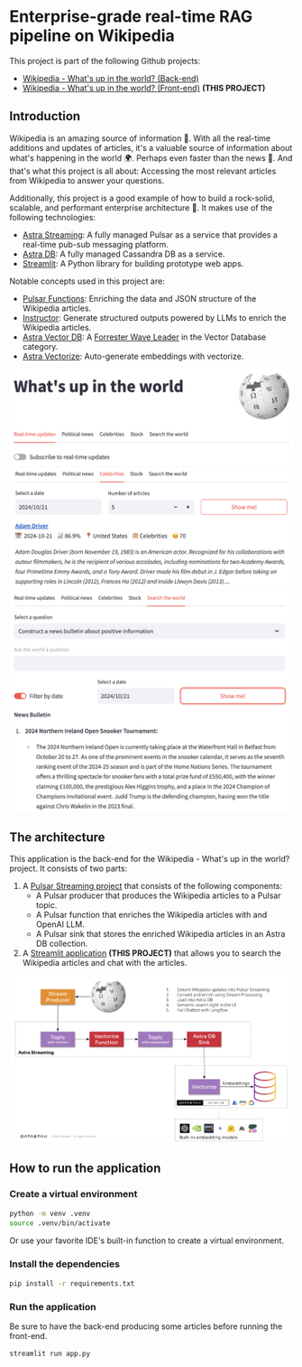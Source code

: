 # Enterprise-grade real-time RAG pipeline on Wikipedia
This project is part of the following Github projects:
- [Wikipedia - What's up in the world? (Back-end)](https://github.com/michelderu/wikipedia-pulsar-astra)
- [Wikipedia - What's up in the world? (Front-end)](https://github.com/michelderu/wikipedia-streamlit) **(THIS PROJECT)**

## Introduction
Wikipedia is an amazing source of information 🧠. With all the real-time additions and updates of articles, it's a valuable source of information about what's happening in the world 🌍. Perhaps even faster than the news 📰. And that's what this project is all about: Accessing the most relevant articles from Wikipedia to answer your questions.

Additionally, this project is a good example of how to build a rock-solid, scalable, and performant enterprise architecture 🚀. It makes use of the following technologies:
- [Astra Streaming](https://www.datastax.com/products/datastax-astra-streaming): A fully managed Pulsar as a service that provides a real-time pub-sub messaging platform.
- [Astra DB](https://www.datastax.com/products/datastax-astra-db): A fully managed Cassandra DB as a service.
- [Streamlit](https://streamlit.io/): A Python library for building prototype web apps.

Notable concepts used in this project are:
- [Pulsar Functions](https://pulsar.apache.org/docs/functions-overview/): Enriching the data and JSON structure of the Wikipedia articles.
- [Instructor](https://github.com/jxnl/instructor): Generate structured outputs powered by LLMs to enrich the Wikipedia articles.
- [Astra Vector DB](https://docs.datastax.com/en/astra-db-serverless/get-started/concepts.html): A [Forrester Wave Leader](https://www.datastax.com/blog/forrester-wave-names-datastax-leader-vector-databases) in the Vector Database category.
- [Astra Vectorize](https://docs.datastax.com/en/astra-db-serverless/databases/embedding-generation.html): Auto-generate embeddings with vectorize.

![Application Interface](./assets/app-screenshot-1.png)
![Application Interface](./assets/app-screenshot-2.png)
![Application Interface](./assets/app-screenshot-3.png)


## The architecture
This application is the back-end for the Wikipedia - What's up in the world? project. It consists of two parts:
1. A [Pulsar Streaming project](https://github.com/michelderu/wikipedia-pulsar-astra) that consists of the following components:
    - A Pulsar producer that produces the Wikipedia articles to a Pulsar topic.
    - A Pulsar function that enriches the Wikipedia articles with and OpenAI LLM.
    - A Pulsar sink that stores the enriched Wikipedia articles in an Astra DB collection.
2. A [Streamlit application](https://github.com/michelderu/wikipedia-streamlit) **(THIS PROJECT)** that allows you to search the Wikipedia articles and chat with the articles.

![Architecture](./assets/architecture.png)

## How to run the application

### Create a virtual environment
```bash
python -m venv .venv
source .venv/bin/activate
```
Or use your favorite IDE's built-in function to create a virtual environment.

### Install the dependencies
```bash
pip install -r requirements.txt
```

### Run the application
Be sure to have the back-end producing some articles before running the front-end.
```bash
streamlit run app.py
```